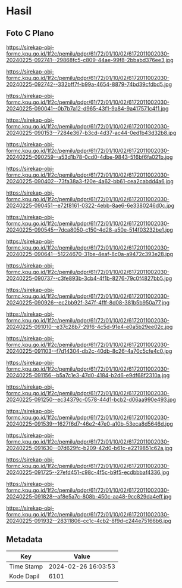# Hasil

## Foto C Plano

https://sirekap-obj-formc.kpu.go.id/1f2c/pemilu/pdpr/61/72/01/10/02/6172011002030-20240225-092741--29868fc5-c809-44ae-99f8-2bbabd376ee3.jpg

https://sirekap-obj-formc.kpu.go.id/1f2c/pemilu/pdpr/61/72/01/10/02/6172011002030-20240225-092742--332bff7f-b99a-4654-8879-74bd39cfdbd5.jpg

https://sirekap-obj-formc.kpu.go.id/1f2c/pemilu/pdpr/61/72/01/10/02/6172011002030-20240225-090041--0b7b7a12-d965-43f1-9a84-9a417571c4f1.jpg

https://sirekap-obj-formc.kpu.go.id/1f2c/pemilu/pdpr/61/72/01/10/02/6172011002030-20240225-090153--7284e367-b3cd-4d37-ac44-0ed1b43d32b8.jpg

https://sirekap-obj-formc.kpu.go.id/1f2c/pemilu/pdpr/61/72/01/10/02/6172011002030-20240225-090259--a53d1b78-0cd0-4dbe-9843-516bf6fa021b.jpg

https://sirekap-obj-formc.kpu.go.id/1f2c/pemilu/pdpr/61/72/01/10/02/6172011002030-20240225-090402--73fa38a3-f20e-4a62-bb61-cea2cabdd4a6.jpg

https://sirekap-obj-formc.kpu.go.id/1f2c/pemilu/pdpr/61/72/01/10/02/6172011002030-20240225-090451--e72f8161-0322-4ebb-8ae6-6e3380246d0c.jpg

https://sirekap-obj-formc.kpu.go.id/1f2c/pemilu/pdpr/61/72/01/10/02/6172011002030-20240225-090545--7dca8050-c150-4d28-a50e-514f03232be1.jpg

https://sirekap-obj-formc.kpu.go.id/1f2c/pemilu/pdpr/61/72/01/10/02/6172011002030-20240225-090641--51224670-31be-4eaf-8c0a-a9472c393e28.jpg

https://sirekap-obj-formc.kpu.go.id/1f2c/pemilu/pdpr/61/72/01/10/02/6172011002030-20240225-090737--c3fe893b-3cb4-4f1b-8276-79c0f4827bb5.jpg

https://sirekap-obj-formc.kpu.go.id/1f2c/pemilu/pdpr/61/72/01/10/02/6172011002030-20240225-090926--ec2bb92f-347f-4fff-8d08-381b5b950a77.jpg

https://sirekap-obj-formc.kpu.go.id/1f2c/pemilu/pdpr/61/72/01/10/02/6172011002030-20240225-091010--e37c28b7-29f6-4c5d-91e4-e0a5b29ee02c.jpg

https://sirekap-obj-formc.kpu.go.id/1f2c/pemilu/pdpr/61/72/01/10/02/6172011002030-20240225-091103--f7d14304-db2c-40db-8c26-4a70c5cfe4c0.jpg

https://sirekap-obj-formc.kpu.go.id/1f2c/pemilu/pdpr/61/72/01/10/02/6172011002030-20240225-091156--b5a7c1e3-47d0-4184-b2d6-e9df68f2310a.jpg

https://sirekap-obj-formc.kpu.go.id/1f2c/pemilu/pdpr/61/72/01/10/02/6172011002030-20240225-091250--ec34379c-0578-44d1-bcb2-d06aa990e493.jpg

https://sirekap-obj-formc.kpu.go.id/1f2c/pemilu/pdpr/61/72/01/10/02/6172011002030-20240225-091539--1627f6d7-46e2-47e0-a10b-53eca8d5646d.jpg

https://sirekap-obj-formc.kpu.go.id/1f2c/pemilu/pdpr/61/72/01/10/02/6172011002030-20240225-091630--07d629fc-b209-42d0-b61c-e2219851c62a.jpg

https://sirekap-obj-formc.kpu.go.id/1f2c/pemilu/pdpr/61/72/01/10/02/6172011002030-20240225-091725--27efd451-c98c-4f5c-b9f5-ecdbbbaf4336.jpg

https://sirekap-obj-formc.kpu.go.id/1f2c/pemilu/pdpr/61/72/01/10/02/6172011002030-20240225-091828--af8e5a7c-808b-450c-aa48-9cc829da4eff.jpg

https://sirekap-obj-formc.kpu.go.id/1f2c/pemilu/pdpr/61/72/01/10/02/6172011002030-20240225-091932--28311806-cc1c-4cb2-8f9d-c244e75166b6.jpg


## Metadata

| Key        | Value               |
| ---------- | ------------------- |
| Time Stamp | 2024-02-26 16:03:53 |
| Kode Dapil | 6101                |




